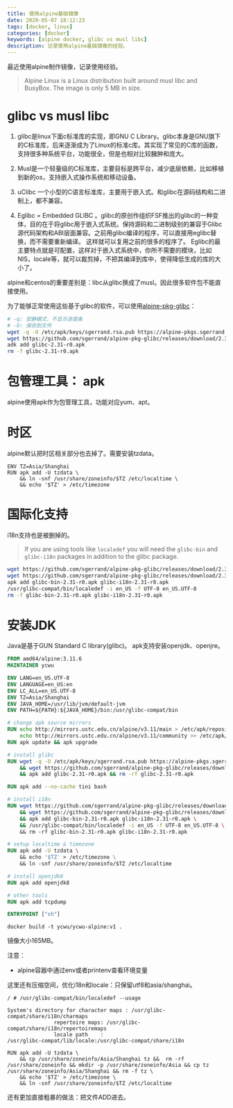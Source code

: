 ```yaml
---
title: 使用alpine基础镜像
date: 2020-05-07 18:12:23
tags: [docker, linux]
categories: [docker]
keywords: [alpine docker, glibc vs musl libc]
description: 记录使用alpine基础镜像的经验。
---
```


最近使用alpine制作镜像，记录使用经验。
<!-- more -->

>Alpine Linux is a Linux distribution built around musl libc and BusyBox. The image is only 5 MB in size.

# glibc vs musl libc

1. glibc是linux下面c标准库的实现，即GNU C Library。glibc本身是GNU旗下的C标准库，后来逐渐成为了Linux的标准c库。其实现了常见的C库的函数，支持很多种系统平台，功能很全，但是也相对比较臃肿和庞大。

2. Musl是一个轻量级的C标准库，主要目标是跨平台，减少底层依赖，比如移植到新的os，支持嵌入式操作系统和移动设备。

3. uClibc 一个小型的C语言标准库，主要用于嵌入式。和glibc在源码结构和二进制上，都不兼容。

4. Eglibc = Embedded GLIBC 。glibc的原创作组织FSF推出的glibc的一种变体，目的在于将glibc用于嵌入式系统。保持源码和二进制级别的兼容于Glibc 源代码架构和ABI层面兼容。之前用glibc编译的程序，可以直接用eglibc替换，而不需要重新编译。 这样就可以复用之前的很多的程序了。 Eglibc的最主要特点就是可配置，这样对于嵌入式系统中，你所不需要的模块，比如NIS，locale等，就可以裁剪掉，不把其编译到库中，使得降低生成的库的大小了。

alpine和centos的重要差别是：libc从glibc换成了musl。因此很多软件包不能直接使用。

为了能够正常使用这些基于glibc的软件，可以使用[alpine-pkg-glibc](https://github.com/sgerrand/alpine-pkg-glibc)：
```bash
# -q: 安静模式，不显示进度条
# -O: 保存到文件
wget -q -O /etc/apk/keys/sgerrand.rsa.pub https://alpine-pkgs.sgerrand.com/sgerrand.rsa.pub
wget https://github.com/sgerrand/alpine-pkg-glibc/releases/download/2.31-r0/glibc-2.31-r0.apk
adk add glibc-2.31-r0.apk
rm -f glibc-2.31-r0.apk
```

# 包管理工具： apk

alpine使用apk作为包管理工具，功能对应yum、apt。

# 时区

alpine默认把时区相关部分也去掉了。需要安装tzdata。
```
ENV TZ=Asia/Shanghai
RUN apk add -U tzdata \ 
    && ln -snf /usr/share/zoneinfo/$TZ /etc/localtime \ 
    && echo '$TZ' > /etc/timezone
```

# 国际化支持

i18n支持也是被删掉的。

>If you are using tools like `localedef` you will need the `glibc-bin` and `glibc-i18n` packages in addition to the glibc package.

```bash
wget https://github.com/sgerrand/alpine-pkg-glibc/releases/download/2.31-r0/glibc-bin-2.31-r0.apk
wget https://github.com/sgerrand/alpine-pkg-glibc/releases/download/2.31-r0/glibc-i18n-2.31-r0.apk
apk add glibc-bin-2.31-r0.apk glibc-i18n-2.31-r0.apk
/usr/glibc-compat/bin/localedef -i en_US -f UTF-8 en_US.UTF-8
rm -f glibc-bin-2.31-r0.apk glibc-i18n-2.31-r0.apk
```

# 安装JDK

Java是基于GUN Standard C library(glibc)。
apk支持安装openjdk、openjre。

```Dockerfile
FROM amd64/alpine:3.11.6 
MAINTAINER ycwu

ENV LANG=en_US.UTF-8
ENV LANGUAGE=en_US:en
ENV LC_ALL=en_US.UTF-8
ENV TZ=Asia/Shanghai
ENV JAVA_HOME=/usr/lib/jvm/default-jvm
ENV PATH=${PATH}:${JAVA_HOME}/bin:/usr/glibc-compat/bin

# change apk source mirrors
RUN echo http://mirrors.ustc.edu.cn/alpine/v3.11/main > /etc/apk/repositories && \
    echo http://mirrors.ustc.edu.cn/alpine/v3.11/community >> /etc/apk/repositories
RUN apk update && apk upgrade

# install glibc
RUN wget -q -O /etc/apk/keys/sgerrand.rsa.pub https://alpine-pkgs.sgerrand.com/sgerrand.rsa.pub \
    && wget https://github.com/sgerrand/alpine-pkg-glibc/releases/download/2.31-r0/glibc-2.31-r0.apk \
    && apk add glibc-2.31-r0.apk && rm -rf glibc-2.31-r0.apk

RUN apk add --no-cache tini bash

# install i18n
RUN wget https://github.com/sgerrand/alpine-pkg-glibc/releases/download/2.31-r0/glibc-bin-2.31-r0.apk \
    && wget https://github.com/sgerrand/alpine-pkg-glibc/releases/download/2.31-r0/glibc-i18n-2.31-r0.apk \
    && apk add glibc-bin-2.31-r0.apk glibc-i18n-2.31-r0.apk \
    && /usr/glibc-compat/bin/localedef -i en_US -f UTF-8 en_US.UTF-8 \ 
    && rm -rf glibc-bin-2.31-r0.apk glibc-i18n-2.31-r0.apk 

# setup localtime & timezone
RUN apk add -U tzdata \ 
    && echo '$TZ' > /etc/timezone \
    && ln -snf /usr/share/zoneinfo/$TZ /etc/localtime 

# install openjdk8
RUN apk add openjdk8

# other tools
RUN apk add tcpdump

ENTRYPOINT ["sh"]
```

```
docker build -t ycwu/ycwu-alpine:v1 .
```
镜像大小165MB。

注意：
- alpine容器中通过env或者printenv查看环境变量


这里还有压缩空间，优化i18n和locale：只保留utf8和asia/shanghai。
```
/ # /usr/glibc-compat/bin/localedef --usage

System's directory for character maps : /usr/glibc-compat/share/i18n/charmaps
		       repertoire maps: /usr/glibc-compat/share/i18n/repertoiremaps
		       locale path    :
/usr/glibc-compat/lib/locale:/usr/glibc-compat/share/i18n
```

```
RUN apk add -U tzdata \ 
    && cp /usr/share/zoneinfo/Asia/Shanghai tz &&  rm -rf /usr/share/zoneinfo && mkdir -p /usr/share/zoneinfo/Asia && cp tz /usr/share/zoneinfo/Asia/Shanghai && rm -f tz \ 
    && echo '$TZ' > /etc/timezone \
    && ln -snf /usr/share/zoneinfo/$TZ /etc/localtime 
```
还有更加直接粗暴的做法：把文件ADD进去。


